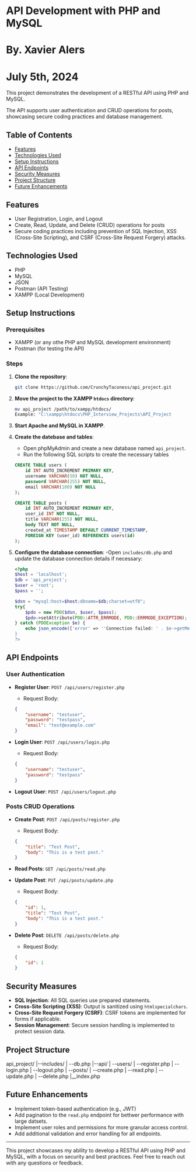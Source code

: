 # API Development with PHP and MySQL
# By. Xavier Alers
# July 5th, 2024

This project demonstrates the development of a RESTful API using PHP and MySQL.

The API supports user authentication and CRUD operations for posts, showcasing secure coding practices and database management.

## Table of Contents
- [Features](#features)
- [Technologies Used](#technologies-used)
- [Setup Instructions](#setup-instructions)
- [API Endpoints](#api-endpoints)
- [Security Measures](#security-measures)
- [Project Structure](#project-structure)
- [Future Enhancements](#future-enhancements)

## Features
- User Registration, Login, and Logout
- Create, Read, Update, and Delete (CRUD) operations for posts
- Secure coding practices including prevention of SQL Injection, XSS (Cross-Site Scripting), and CSRF (Cross-Site Request Forgery) attacks.

## Technologies Used
- PHP
- MySQL
- JSON
- Postman (API Testing)
- XAMPP (Local Development)

## Setup Instructions
### Prerequisites
- XAMPP (or any othe PHP and MySQL development environment)
- Postman (for testing the API)

### Steps
1. **Clone the repository**:
    ```bash
    git clone https://github.com/CrunchyTaconess/api_project.git
    ```

2. **Move the project to the XAMPP `htdocs` directory**:
    ```bash
    mv api_project /path/to/xampp/htdocs/
    Example: "C:\xampp\htdocs\PHP_Interview_Projects\API_Project
    ```

3. **Start Apache and MySQL in XAMPP**.

4. **Create the datebase and tables**:
    - Open phpMyAdmin and create a new database named `api_project`.
    - Run the following SQL scripts to create the necessary tables
    ```sql
    CREATE TABLE users (
        id INT AUTO_INCREMENT PRIMARY KEY,
        username VARCHAR(50) NOT NULL,
        password VARCHAR(255) NOT NULL,
        email VARCHAR(100) NOT NULL
    );

    CREATE TABLE posts (
        id INT AUTO_INCREMENT PRIMARY KEY,
        user_id INT NOT NULL,
        title VARCHAR(255) NOT NULL,
        body TEXT NOT NULL,
        created_at TIMESTAMP DEFAULT CURRENT_TIMESTAMP,
        FOREIGN KEY (user_id) REFERENCES users(id)
    );
    ```
5. **Configure the database connection**:
    -Open `includes/db.php` and update the database connection details if necessary:
    ```php
    <?php
    $host = 'localhost';
    $db = 'api_project';
    $user = 'root';
    $pass = '';

    $dsn = "mysql:host=$host;dbname=$db;charset=utf8";
    try{
        $pdo = new PDO($dsn, $user, $pass);
        $pdo->setAttribute(PDO::ATTR_ERRMODE, PDO::ERRMODE_EXCEPTION);
    } catch (PDOException $e) {
        echo json_encode(['error' => ''Connection failed: ' . $e->getMessage()]);
    }
    ?>
    ```

## API Endpoints
### User Authentication
- **Register User**: `POST /api/users/register.php`
    - Request Body:
    ```json
    {
        "username": "testuser",
        "password": "testpass",
        "email": "test@example.com"
    }
    ```

- **Login User**: `POST /api/users/login.php`
    - Request Body:
    ```json
    {
        "username": "testuser",
        "password": "testpass"
    }
    ```

- **Logout User**: `POST /api/users/logout.php`


### Posts CRUD Operations
- **Create Post**: `POST /api/posts/register.php`
    - Request Body:
    ```json
    {
        "title": "Test Post",
        "body": "This is a test post."
    }
    ```

- **Read Posts**: `GET /api/posts/read.php`

- **Update Post**: `PUT /api/posts/update.php`
    - Request Body:
    ```json
    {
        "id": 1,
        "title": "Test Post",
        "body": "This is a test post."
    }
    ```

- **Delete Post**: `DELETE /api/posts/delete.php`
    - Request Body:
    ```json
    {
        "id": 1
    }
    ```

## Security Measures
- **SQL Injection**: All SQL queries use prepared statements.
- **Cross-Site Scripting (XSS)**: Output is sanitized using `htmlspecialchars`.
- **Cross-Site Request Forgery (CSRF)**: CSRF tokens are implemented for forms if applicable.
- **Session Management**: Secure session handling is implemented to protect session data.

## Project Structure
api_project/
|--includes/
|  --db.php
|--api/
|  --users/
|    --register.php
|    --login.php
|    --logout.php
|  --posts/
|    --create.php
|    --read.php
|    --update.php
|    --delete.php
|__index.php

## Future Enhancements
- Implement token-based authentication (e.g., JWT)
- Add pagination to the `read.php` endpoint for bettwer performance with large datsets.
- Implement user roles and permissions for more granular access control.
- Add additional validation and error handling for all endpoints.


---

This project showcases my ability to develop a RESTful API using PHP and MySQL, with a focus on security and best practices. Feel free to reach out with any questions or feedback.
